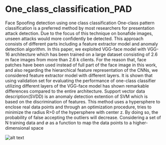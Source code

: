 # One_class_classification_PAD
Face Spoofing detection using one class classification
One-class pattern classification is a preferred method by most researchers for presentation attack detection. Due to the focus of this technique on bonafide images, unseen attacks would more confidently be detected. This approach consists of different parts including a feature extractor model and anomaly detection algorithm. In this paper, we exploited VGG-face model with VGG-16 architecture which has been trained on a large dataset consisting of 2.6 m face images from more than 2.6 k clients. For the reason that, face patches have been used instead of full part of the face image in this work, and also regarding the hierarchical feature representation of the CNNs, we considered feature extractor model with different layers. It is shown that using validation set for evaluating the performance of one-class classifier utilizing different layers of the VGG-face model has shown remarkable differences compared to the entire architecture.
Support vector data description(SVDD) is an anomaly detection extention of SVM which is based on the discrimination of features. This method uses a hypersphere to enclose real data  points and through an optimization procedure, tries to minimize the radius R>0 of the hypersphere with center z. By doing so, the probability of false accepting the outliers will decrease. Considering a set of N training data and ∅ as a function to map the data points to a higher-dimensional space


![alt text](https://www.uplooder.net/img/image/48/9a6d92ce0c8d082406c7c27ad0cda1c5/sphx-glr-plot-sgdocsvm-vs-ocsvm-001.png)
